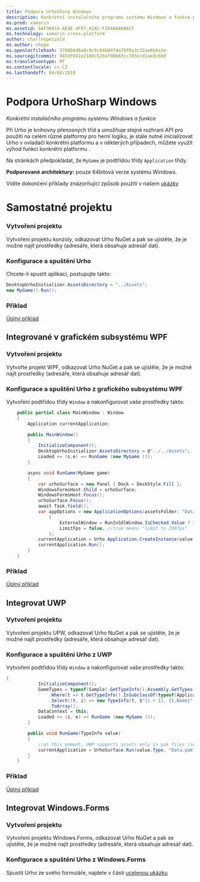 ```yaml
---
title: Podpora UrhoSharp Windows
description: Konkrétní instalačního programu systému Windows a funkce pro UrhoSharp.
ms.prod: xamarin
ms.assetid: A4F36014-AE4E-4F07-A1AC-F264AAA68ACF
ms.technology: xamarin-cross-platform
author: charlespetzold
ms.author: chape
ms.openlocfilehash: 3788b6d6a9c9c9c84b8974a78f0a3c32ae6b6a3e
ms.sourcegitcommit: 945df041e2180cb20af08b83cc703ecd1aedc6b0
ms.translationtype: MT
ms.contentlocale: cs-CZ
ms.lasthandoff: 04/04/2018
---
```

# <a name="urhosharp-windows-support"></a>Podpora UrhoSharp Windows

_Konkrétní instalačního programu systému Windows a funkce_

Při Urho je knihovny přenosných tříd a umožňuje stejné rozhraní API pro použití na celém různé platformy pro herní logiku, je stále nutné inicializovat Urho v ovladači konkrétní platformu a v některých případech, můžete využít výhod funkcí konkrétní platformu .

Na stránkách předpokládat, že `MyGame` je podtřídou třídy `Application` třídy.

**Podporované architektury:** pouze 64bitová verze systému Windows.

Vidíte dokončení příklady znázorňující způsob použití v našem [ukázky](https://github.com/xamarin/urho-samples/tree/master/FeatureSamples)

# <a name="standalone-project"></a>Samostatné projektu

### <a name="creating-a-project"></a>Vytvoření projektu

Vytvoření projektu konzoly, odkazovat Urho NuGet a pak se ujistěte, že je možné najít prostředky (adresáře, která obsahuje adresář dat).

### <a name="configuring-and-launching-urho"></a>Konfigurace a spuštění Urho

Chcete-li spustit aplikaci, postupujte takto:

```csharp
DesktopUrhoInitializer.AssetsDirectory = "../Assets";
new MyGame().Run();
```
### <a name="example"></a>Příklad

[Úplný příklad](https://github.com/xamarin/urho-samples/tree/master/FeatureSamples/Desktop)

## <a name="integrated-with-wpf"></a>Integrované v grafickém subsystému WPF

### <a name="creating-a-project"></a>Vytvoření projektu

Vytvořte projekt WPF, odkazovat Urho NuGet a pak se ujistěte, že je možné najít prostředky (adresáře, která obsahuje adresář dat).

### <a name="configuring-and-launching-urho-from-wpf"></a>Konfigurace a spuštění Urho z grafického subsystému WPF

Vytvoření podtřídou třídy `Window` a nakonfigurovat vaše prostředky takto:

```csharp
    public partial class MainWindow : Window
    {
        Application currentApplication;

        public MainWindow()
        {
            InitializeComponent();
            DesktopUrhoInitializer.AssetsDirectory = @"../../Assets";
            Loaded += (s,e) => RunGame (new MyGame ());
        }

        async void RunGame(MyGame game)
        {
            var urhoSurface = new Panel { Dock = DockStyle.Fill };
            WindowsFormsHost.Child = urhoSurface;
            WindowsFormsHost.Focus();
            urhoSurface.Focus();
            await Task.Yield();
            var appOptions = new ApplicationOptions(assetsFolder: "Data")
                {
                    ExternalWindow = RunInSdlWindow.IsChecked.Value ? IntPtr.Zero : urhoSurface.Handle,
                    LimitFps = false, //true means "limit to 200fps"
                };
            currentApplication = Urho.Application.CreateInstance(value.Type, appOptions);
            currentApplication.Run();
        }
    }
```

### <a name="example"></a>Příklad

[Úplný příklad](https://github.com/xamarin/urho-samples/tree/master/FeatureSamples/WPF)

## <a name="integrated-with-uwp"></a>Integrovat UWP

### <a name="creating-a-project"></a>Vytvoření projektu

Vytvoření projektu UPW, odkazovat Urho NuGet a pak se ujistěte, že je možné najít prostředky (adresáře, která obsahuje adresář dat).

### <a name="configuring-and-launching-urho-from-uwp"></a>Konfigurace a spuštění Urho z UWP

Vytvoření podtřídou třídy `Window` a nakonfigurovat vaše prostředky takto:

```csharp
{
            InitializeComponent();
            GameTypes = typeof(Sample).GetTypeInfo().Assembly.GetTypes()
                .Where(t => t.GetTypeInfo().IsSubclassOf(typeof(Application)) && t != typeof(Sample))
                .Select((t, i) => new TypeInfo(t, $"{i + 1}. {t.Name}", ""))
                .ToArray();
            DataContext = this;
            Loaded += (s, e) => RunGame (new MyGame ());
        }

        public void RunGame(TypeInfo value)
        {
            //at this moment, UWP supports assets only in pak files (see PackageTool)
            currentApplication = UrhoSurface.Run(value.Type, "Data.pak");
        }
    }
```

### <a name="example"></a>Příklad

[Úplný příklad](https://github.com/xamarin/urho-samples/tree/master/FeatureSamples/UWP)

## <a name="integrated-with-windowsforms"></a>Integrovat Windows.Forms

### <a name="creating-a-project"></a>Vytvoření projektu

Vytvoření projektu Windows.Forms, odkazovat Urho NuGet a pak se ujistěte, že je možné najít prostředky (adresáře, která obsahuje adresář dat).

### <a name="configuring-and-launching-urho-from-windowsforms"></a>Konfigurace a spuštění Urho z Windows.Forms

Spustit Urho ze svého formuláře, najdete v části [ucelenou ukázku](https://github.com/xamarin/urho-samples/blob/master/FeatureSamples/WinForms/SamplesForm.cs)

